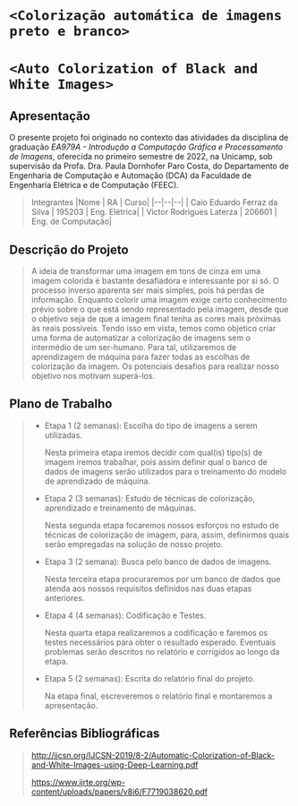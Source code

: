 # `<Colorização automática de imagens preto e branco>`
# `<Auto Colorization of Black and White Images>`

## Apresentação

O presente projeto foi originado no contexto das atividades da disciplina de graduação *EA979A - Introdução a Computação Gráfica e Processamento de Imagens*, 
oferecida no primeiro semestre de 2022, na Unicamp, sob supervisão da Profa. Dra. Paula Dornhofer Paro Costa, do Departamento de Engenharia de Computação e Automação (DCA) da Faculdade de Engenharia Elétrica e de Computação (FEEC).

> Integrantes
> |Nome  | RA | Curso|
> |--|--|--|
> | Caio Eduardo Ferraz da Silva  | 195203  | Eng. Elétrica|
> | Victor Rodrigues Laterza  | 206601  | Eng. de Computação|


## Descrição do Projeto
> A ideia de transformar uma imagem em tons de cinza em uma imagem colorida é bastante desafiadora e interessante por si só. O processo inverso aparenta ser mais simples, pois há perdas de informação. Enquanto colorir uma imagem exige certo conhecimento prévio sobre o que está sendo representado pela imagem, desde que o objetivo seja de que a imagem final tenha as cores mais próximas às reais possíveis. Tendo isso em vista, temos como objetico criar uma forma de automatizar a colorização de imagens sem o intermédio de um ser-humano. Para tal, utilizaremos de aprendizagem de máquina para fazer todas as escolhas de colorização da imagem. Os potenciais desafios para realizar nosso objetivo nos motivam superá-los.

## Plano de Trabalho

> * Etapa 1 (2 semanas): Escolha do tipo de imagens a serem utilizadas.
>
>     Nesta primeira etapa iremos decidir com qual(is) tipo(s) de imagem iremos trabalhar, pois assim definir qual o banco de dados de imagens serão utilizados para o treinamento do modelo de aprendizado de máquina.
>     
> * Etapa 2 (3 semanas): Estudo de técnicas de colorização, aprendizado e treinamento de máquinas.
> 
>     Nesta segunda etapa focaremos nossos esforços no estudo de técnicas de colorização de imagem, para, assim, definirmos quais serão empregadas na solução de nosso projeto.
>     
> * Etapa 3 (2 semana): Busca pelo banco de dados de imagens.
> 
>     Nesta terceira etapa procuraremos por um banco de dados que atenda aos nossos requisitos definidos nas duas etapas anteriores.
>     
> * Etapa 4 (4 semanas): Codificação e Testes.
> 
>     Nesta quarta etapa realizaremos a codificação e faremos os testes necessários para obter o resultado esperado. Eventuais problemas serão descritos no relatório e corrigidos ao longo da etapa.
>     
> * Etapa 5 (2 semanas): Escrita do relatório final do projeto.
>
>     Na etapa final, escreveremos o relatório final e montaremos a apresentação.
>

## Referências Bibliográficas
> http://ijcsn.org/IJCSN-2019/8-2/Automatic-Colorization-of-Black-and-White-Images-using-Deep-Learning.pdf
> 
> https://www.ijrte.org/wp-content/uploads/papers/v8i6/F7719038620.pdf
